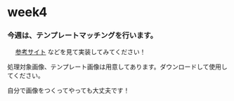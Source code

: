 # week4

### 今週は、テンプレートマッチングを行います。

&emsp; [参考サイト](https://shikaku-mafia.com/opencv-template-match/?msclkid=2a34c01ed01d11ec8d8a9e85e7b4c52d) などを見て実装してみてください！

処理対象画像、テンプレート画像は用意してあります。ダウンロードして使用してください。

自分で画像をつくってやっても大丈夫です！
